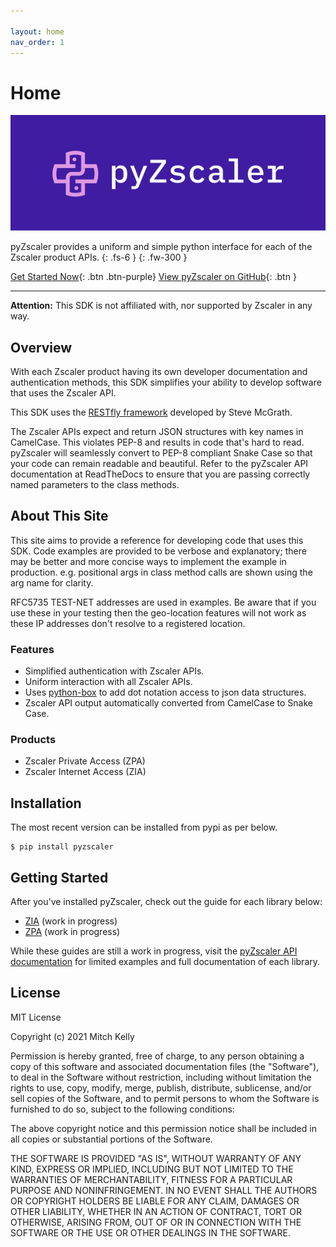 ```yaml
---

layout: home 
nav_order: 1
---
```


# Home

![pyZscaler](assets/images/logo.svg "pyZscaler")

pyZscaler provides a uniform and simple python interface for each of the Zscaler product APIs. 
{: .fs-6 } 
{: .fw-300 }

[Get Started Now](#getting-started){: .btn .btn-purple} 
[View pyZscaler on GitHub](http://github.com/mitchos/pyZscaler/){: .btn }


---

**Attention:** This SDK is not affiliated with, nor supported by Zscaler in any way.

## Overview

With each Zscaler product having its own developer documentation and authentication methods, this SDK simplifies your
ability to develop software that uses the Zscaler API.

This SDK uses the [RESTfly framework](https://restfly.readthedocs.io/en/latest/index.html) developed by Steve McGrath.

The Zscaler APIs expect and return JSON structures with key names in CamelCase. This violates PEP-8 and results in code
that's hard to read. pyZscaler will seamlessly convert to PEP-8 compliant Snake Case so that your code can remain
readable and beautiful. Refer to the pyZscaler API documentation at ReadTheDocs to ensure that you are passing correctly
named parameters to the class methods.

## About This Site

This site aims to provide a reference for developing code that uses this SDK. Code examples are provided to be verbose
and explanatory; there may be better and more concise ways to implement the example in production. e.g. positional args
in class method calls are shown using the arg name for clarity.

RFC5735 TEST-NET addresses are used in examples. Be aware that if you use these in your testing then the geo-location
features will not work as these IP addresses don't resolve to a registered location.

### Features

- Simplified authentication with Zscaler APIs.
- Uniform interaction with all Zscaler APIs.
- Uses [python-box](https://github.com/cdgriffith/Box/wiki) to add dot notation access to json data structures.
- Zscaler API output automatically converted from CamelCase to Snake Case.

### Products

- Zscaler Private Access (ZPA)
- Zscaler Internet Access (ZIA)

## Installation

The most recent version can be installed from pypi as per below.

    $ pip install pyzscaler

## Getting Started

After you've installed pyZscaler, check out the guide for each library below:

- [ZIA](zia/index) (work in progress)
- [ZPA](zpa/index) (work in progress)

While these guides are still a work in progress, visit the
[pyZscaler API documentation](https://pyzscaler.readthedocs.io/en/latest/index.html) for limited examples and full
documentation of each library.

## License

MIT License

Copyright (c) 2021 Mitch Kelly

Permission is hereby granted, free of charge, to any person obtaining a copy of this software and associated
documentation files (the "Software"), to deal in the Software without restriction, including without limitation the
rights to use, copy, modify, merge, publish, distribute, sublicense, and/or sell copies of the Software, and to permit
persons to whom the Software is furnished to do so, subject to the following conditions:

The above copyright notice and this permission notice shall be included in all copies or substantial portions of the
Software.

THE SOFTWARE IS PROVIDED "AS IS", WITHOUT WARRANTY OF ANY KIND, EXPRESS OR IMPLIED, INCLUDING BUT NOT LIMITED TO THE
WARRANTIES OF MERCHANTABILITY, FITNESS FOR A PARTICULAR PURPOSE AND NONINFRINGEMENT. IN NO EVENT SHALL THE AUTHORS OR
COPYRIGHT HOLDERS BE LIABLE FOR ANY CLAIM, DAMAGES OR OTHER LIABILITY, WHETHER IN AN ACTION OF CONTRACT, TORT OR
OTHERWISE, ARISING FROM, OUT OF OR IN CONNECTION WITH THE SOFTWARE OR THE USE OR OTHER DEALINGS IN THE SOFTWARE.
